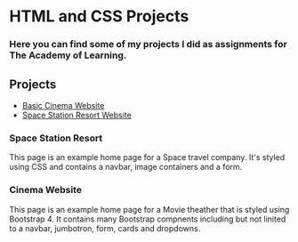 <!DOCTYPE html>
<html>
    <head>
        <meta charset="UTF-8">
      <h1>HTML and CSS Projects</h1>
  </head>
  
  <body>
        
<h3 id="here-you-can-find-some-of-my-c-projects-i-did-as-assignments-for-the-academy-of-learning">Here you can find some of my projects I did as assignments for The Academy of Learning.</h3>
<h2 id="projects">Projects</h2>
<ul>
<li><a href="https://github.com/M4T7H3WP0P3/HTML-and-CSS-/tree/main/bootstrap4_project">Basic Cinema Website</a></li>
<li><a href="https://github.com/M4T7H3WP0P3/HTML-and-CSS-/tree/main/Project/Project">Space Station Resort Website</a></li>
</ul>

<h3>Space Station Resort</h3>
<p>This page is an example home page for a Space travel company. It's styled using CSS and contains a navbar, image containers and a form.</p>
      
<h3>Cinema Website</h3>          
<p>This page is an example home page for a Movie theather that is styled using Bootstrap 4. It contains many Bootstrap compnents including but not linited to a navbar, jumbotron, form, cards and dropdowns.</p>          

   </body>
</html>
